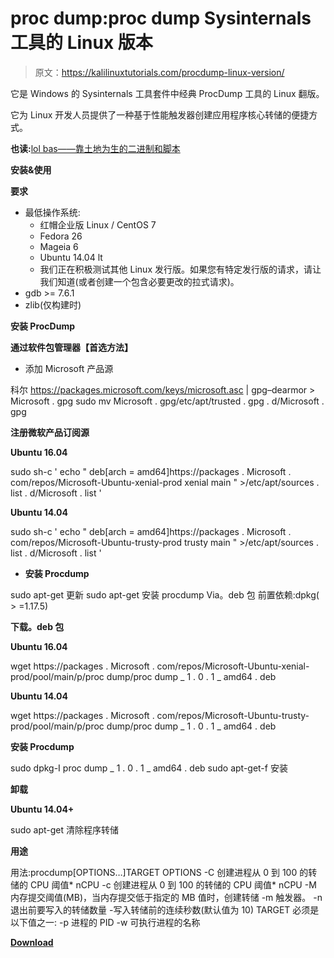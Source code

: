 # proc dump:proc dump Sysinternals 工具的 Linux 版本

> 原文：<https://kalilinuxtutorials.com/procdump-linux-version/>

它是 Windows 的 Sysinternals 工具套件中经典 ProcDump 工具的 Linux 翻版。

它为 Linux 开发人员提供了一种基于性能触发器创建应用程序核心转储的便捷方式。

**也读:**[lol bas——靠土地为生的二进制和脚本](https://kalilinuxtutorials.com/lolbas/)

**安装&使用**

**要求**

*   最低操作系统:
    *   红帽企业版 Linux / CentOS 7
    *   Fedora 26
    *   Mageia 6
    *   Ubuntu 14.04 lt
    *   我们正在积极测试其他 Linux 发行版。如果您有特定发行版的请求，请让我们知道(或者创建一个包含必要更改的拉式请求)。
*   gdb >= 7.6.1
*   zlib(仅构建时)

**安装 ProcDump**

**通过软件包管理器【首选方法】**

*   添加 Microsoft 产品源

科尔 https://packages.microsoft.com/keys/microsoft.asc | gpg–dearmor > Microsoft . gpg
sudo mv Microsoft . gpg/etc/apt/trusted . gpg . d/Microsoft . gpg

**注册微软产品订阅源**

**Ubuntu 16.04**

sudo sh-c ' echo " deb[arch = amd64]https://packages . Microsoft . com/repos/Microsoft-Ubuntu-xenial-prod xenial main " >/etc/apt/sources . list . d/Microsoft . list '

**Ubuntu 14.04**

sudo sh-c ' echo " deb[arch = amd64]https://packages . Microsoft . com/repos/Microsoft-Ubuntu-trusty-prod trusty main " >/etc/apt/sources . list . d/Microsoft . list '

*   **安装 Procdump**

sudo apt-get 更新
sudo apt-get 安装 procdump
Via。deb 包
前置依赖:dpkg( > =1.17.5)

**下载。deb 包**

**Ubuntu 16.04**

wget https://packages . Microsoft . com/repos/Microsoft-Ubuntu-xenial-prod/pool/main/p/proc dump/proc dump _ 1 . 0 . 1 _ amd64 . deb

**Ubuntu 14.04**

wget https://packages . Microsoft . com/repos/Microsoft-Ubuntu-trusty-prod/pool/main/p/proc dump/proc dump _ 1 . 0 . 1 _ amd64 . deb

**安装 Procdump**

sudo dpkg-I proc dump _ 1 . 0 . 1 _ amd64 . deb
sudo apt-get-f 安装

**卸载**

**Ubuntu 14.04+**

sudo apt-get 清除程序转储

**用途**

用法:procdump[OPTIONS…]TARGET
OPTIONS
-C 创建进程从 0 到 100 的转储的 CPU 阈值* nCPU
-c 创建进程从 0 到 100 的转储的 CPU 阈值* nCPU
-M 内存提交阈值(MB)，当内存提交低于指定的 MB 值时，创建转储
-m 触发器。
-n 退出前要写入的转储数量
-写入转储前的连续秒数(默认值为 10)
TARGET 必须是以下值之一:
-p 进程的 PID
-w 可执行进程的名称

[**Download**](https://github.com/Microsoft/ProcDump-for-Linux)